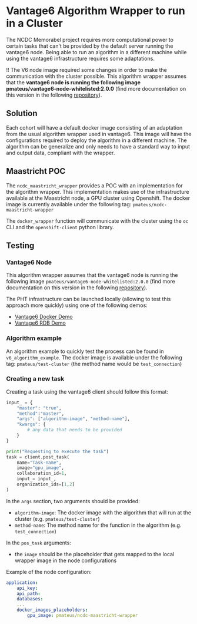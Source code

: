 # Vantage6 Algorithm Wrapper to run in a Cluster

The NCDC Memorabel project requires more computational power to certain tasks that can't be provided by the default server running the vantage6 node. 
Being able to run an algorithm in a different machine while using the vantage6 infrastructure requires some adaptations.

:bangbang: The V6 node image required some changes in order to make the communication with the cluster possible. This algorithm wrapper assumes that the **vantage6 node is running the following image pmateus/vantage6-node-whitelisted:2.0.0** (find more documentation on this version in the following [repository](https://github.com/pedro-cmat/vantage6-node)).

## Solution

Each cohort will have a default docker image consisting of an adaptation from the usual algorithm wrapper used in vantage6.
This image will have the configurations required to deploy the algorithm in a different machine.
The algorithm can be generalize and only needs to have a standard way to input and output data, compliant with the wrapper.

## Maastricht POC

The `ncdc_maastricht_wrapper` provides a POC with an implementation for the algorithm wrapper.
This implementation makes use of the infrastructure available at the Maastricht node, a GPU cluster using Openshift.
The docker image is currently available under the following tag: `pmateus/ncdc-maastricht-wrapper`

The `docker_wrapper` function will communicate with the cluster using the `oc` CLI and the `openshift-client` python library.

## Testing

### Vantage6 Node

This algorithm wrapper assumes that the vantage6 node is running the following image `pmateus/vantage6-node-whitelisted:2.0.0` (find more documentation on this version in the following [repository](https://github.com/pedro-cmat/vantage6-node)).

The PHT infrastructure can be launched locally (allowing to test this approach more quickly) using one of the following demos:
- [Vantage6 Docker Demo](https://gitlab.com/UM-CDS/pht/vantage6-docker-demo)
- [Vantage6 RDB Demo](https://gitlab.com/UM-CDS/vantage6-rdb-demo)

### Algorithm example

An algorithm example to quickly test the process can be found in `v6_algorithm_example`.
The docker image is available under the following tag: `pmateus/test-cluster` (the method name would be `test_connection`)

### Creating a new task

Creating a task using the vantage6 client should follow this format:
```python
input_ = {
    "master": "true",
    "method":"master", 
    "args": ["algorithm-image", "method-name"],
    "kwargs": {
        # any data that needs to be provided
    }
}

print("Requesting to execute the task")
task = client.post_task(
    name="Task-name",
    image="gpu_image",
    collaboration_id=1,
    input_= input_,
    organization_ids=[1,2]
)
```

In the `args` section, two arguments should be provided:
- `algorithm-image`: The docker image with the algorithm that will run at the cluster (e.g. `pmateus/test-cluster`)
- `method-name`: The method name for the function in the algorithm (e.g. `test_connection`)

In the `pos_task` arguments:
- the `image` should be the placeholder that gets mapped to the local wrapper image in the node configurations

Example of the node configuration:
```yaml
application:
    api_key: 
    api_path:
    databases:
    ...
    docker_images_placeholders:
        gpu_image: pmateus/ncdc-maastricht-wrapper
```
